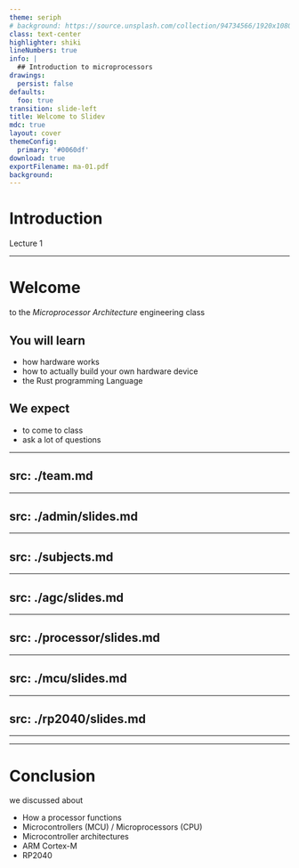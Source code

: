 ```yaml
---
theme: seriph
# background: https://source.unsplash.com/collection/94734566/1920x1080
class: text-center
highlighter: shiki
lineNumbers: true
info: |
  ## Introduction to microprocessors
drawings:
  persist: false
defaults:
  foo: true
transition: slide-left
title: Welcome to Slidev
mdc: true
layout: cover
themeConfig:
  primary: '#0060df'
download: true
exportFilename: ma-01.pdf
background:
---
```


# Introduction
Lecture 1

---

# Welcome
to the *Microprocessor Architecture* engineering class

## You will learn

- how hardware works
- how to actually build your own hardware device
- the Rust programming Language

## We expect
- to come to class
- ask a lot of questions

<!-- Team -->
---
src: ./team.md
---

<!-- Admin -->

---
src: ./admin/slides.md
---

<!-- Subjects -->

---
src: ./subjects.md
---

<!-- AGC -->

---
src: ./agc/slides.md
---

<!-- Processor -->

---
src: ./processor/slides.md
---

<!-- MCUs -->

---
src: ./mcu/slides.md
---

<!-- RP2040 -->

---
src: ./rp2040/slides.md
---

---
---
# Conclusion
we discussed about

- How a processor functions
- Microcontrollers (MCU) / Microprocessors (CPU)
- Microcontroller architectures
- ARM Cortex-M
- RP2040
